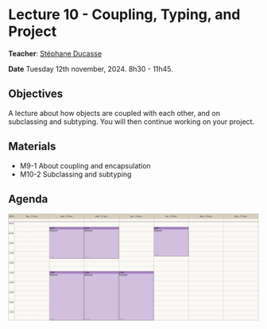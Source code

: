 # Lecture 10 - Coupling, Typing, and Project
**Teacher**: [Stéphane Ducasse](http://stephane.ducasse.free.fr/)

**Date** Tuesday 12th november, 2024. 8h30 - 11h45.

## Objectives
A lecture about how objects are coupled with each other, and on subclassing and subtyping.
You will then continue working on your project.

## Materials
- M9-1 About coupling and encapsulation
- M10-2 Subclassing and subtyping

## Agenda

![img](/Week-07-Project-November-11-15-2024/week-07-agenda.png)   